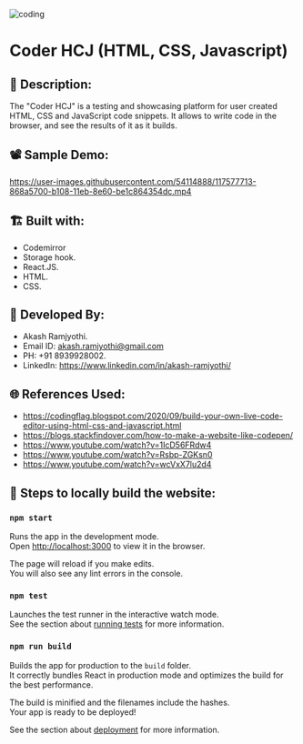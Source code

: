![coding](https://user-images.githubusercontent.com/54114888/117584832-c3684500-b12c-11eb-9793-13df7d988bcb.png)
# Coder HCJ (HTML, CSS, Javascript)

## 📑 Description:
The "Coder HCJ" is a testing and showcasing platform for user created HTML, CSS and JavaScript code snippets. It allows to write code in the browser, and see the results of it as it builds.

## 📽 Sample Demo:
https://user-images.githubusercontent.com/54114888/117577713-868a5700-b108-11eb-8e60-be1c864354dc.mp4

## 🏗 Built with:
- Codemirror
- Storage hook.
- React.JS.
- HTML.
- CSS.

## 👦 Developed By:
- Akash Ramjyothi.
- Email ID: akash.ramjyothi@gmail.com
- PH: +91 8939928002.
- LinkedIn: https://www.linkedin.com/in/akash-ramjyothi/

## 🌐 References Used:
- https://codingflag.blogspot.com/2020/09/build-your-own-live-code-editor-using-html-css-and-javascript.html
- https://blogs.stackfindover.com/how-to-make-a-website-like-codepen/
- https://www.youtube.com/watch?v=1IcD56FRdw4
- https://www.youtube.com/watch?v=Rsbp-ZGKsn0
- https://www.youtube.com/watch?v=wcVxX7lu2d4

## 🧪 Steps to locally build the website:

### `npm start`

Runs the app in the development mode.<br />
Open [http://localhost:3000](http://localhost:3000) to view it in the browser.

The page will reload if you make edits.<br />
You will also see any lint errors in the console.

### `npm test`

Launches the test runner in the interactive watch mode.<br />
See the section about [running tests](https://facebook.github.io/create-react-app/docs/running-tests) for more information.

### `npm run build`

Builds the app for production to the `build` folder.<br />
It correctly bundles React in production mode and optimizes the build for the best performance.

The build is minified and the filenames include the hashes.<br />
Your app is ready to be deployed!

See the section about [deployment](https://facebook.github.io/create-react-app/docs/deployment) for more information.
